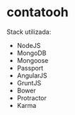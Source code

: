 # contatooh

Stack utilizada:
- NodeJS
- MongoDB
- Mongoose
- Passport
- AngularJS
- GruntJS
- Bower
- Protractor
- Karma
